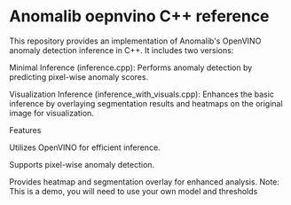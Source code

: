 # Anomalib oepnvino C++ reference

This repository provides an implementation of Anomalib's OpenVINO anomaly detection inference in C++. It includes two versions:

Minimal Inference (inference.cpp): Performs anomaly detection by predicting pixel-wise anomaly scores.

Visualization Inference (inference_with_visuals.cpp): Enhances the basic inference by overlaying segmentation results and heatmaps on the original image for visualization.

Features

Utilizes OpenVINO for efficient inference.

Supports pixel-wise anomaly detection.

Provides heatmap and segmentation overlay for enhanced analysis.
Note: This is a demo, you will need to use your own model and thresholds
